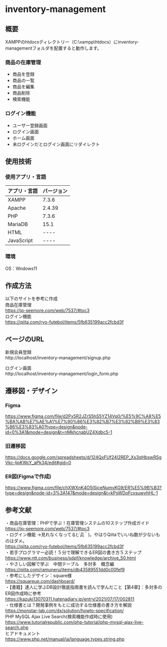 # inventory-management

## 概要<br>
XAMPPのhtdocsディレクトリー（C:\xampp\htdocs）にinventory-managementフォルダを配置すると動作します。<br>

### 商品の在庫管理<br>
- 商品を登録<br>
- 商品の一覧<br>
- 商品を編集<br>
- 商品削除<br>
- 検索機能<br>

### ログイン機能<br>
- ユーザー登録画面<br>
- ログイン画面<br>
- ホーム画面<br>
- 未ログインだとログイン画面にリダイレクト

## 使用技術<br>
### 使用アプリ・言語
 
| アプリ・言語  | バージョン |
| ------------- | ------------- |
| XAMPP  | 7.3.6  |
| Apache  | 2.4.39  |
| PHP  | 7.3.6  |
| MariaDB  | 15.1  |
| HTML  | ----  |
| JavaScript  | ----  |

### 環境<br>
OS：Wndows11

## 作成方法<br>
以下のサイトを参考に作成<br>
商品在庫管理<br>
https://jp-seemore.com/web/7537/#toc3<br>
ログイン機能<br>
https://qiita.com/ryo-futebol/items/5fb635199acc2fcbd3f


## ページのURL<br>
新規会員登録<br>
http://localhost/inventory-management/signup.php<br>

ログイン画面<br>
http://localhost/inventory-management/login_form.php<br>

## 遷移図・デザイン<br>
### Figma<br>
https://www.figma.com/file/d2Px5R2JZrS5hS5YZ14Vq0/%E5%9C%A8%E5%BA%AB%E7%AE%A1%E7%90%86%E3%82%B7%E3%82%B9%E3%83%86%E3%83%A0?type=design&node-id=0%3A1&mode=design&t=nMkhcnabUZ4Xdbc5-1

### 旧遷移図<br>
https://docs.google.com/spreadsheets/d/124QxFUf24I2REP_Xs3qHbswRSgVkc-ljpKWcY_aPk34/edit#gid=0

### ER図(Figmaで作成)<br>
https://www.figma.com/file/chXWXnK4O5lSjceNumvKG9/ER%E5%9B%B3?type=design&node-id=3%3A147&mode=design&t=kPsWDoFcxsuwvhHL-1


## 参考文献<br>
・商品在庫管理：PHPで学ぶ！在庫管理システムの10ステップ作成ガイド<br>
https://jp-seemore.com/web/7537/#toc3<br>
・ログイン機能 →見れなくなってる(;´Д｀)。やはりQiitaでいいね数が少ないものはダメ。<br>
https://qiita.com/ryo-futebol/items/5fb635199acc2fcbd3f<br>
・若手プログラマー必読！５分で理解できるER図の書き方５ステップ<br>
https://www.ntt.com/business/sdpf/knowledge/archive_50.html<br>
・やさしい図解で学ぶ　中間テーブル　多対多　概念編<br>
https://qiita.com/ramuneru/items/db43589551dd0c00fef9<br>
・参考にしたデザイン：square様<br>
https://squareup.com/dashboard/<br>
・【書籍】達人に学ぶDB設計徹底指南書を読んで学んだこと【第4章】：多対多のER図作成時に参考<br>
https://kazuki13070311.hatenadiary.jp/entry/2021/07/17/002811<br>
・仕様書とは？開発事例をもとに成功する仕様書の書き方を解説<br>
https://monstar-lab.com/dx/solution/howto-specification/<br>
PHP MySQL Ajax Live Search(検索機能作成時に使用)<br>
https://www.tutorialrepublic.com/php-tutorial/php-mysql-ajax-live-search.php<br>
ヒアドキュメント <br>
https://www.php.net/manual/ja/language.types.string.php<br>

